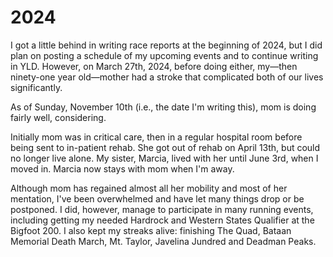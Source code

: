 # 2024

I got a little behind in writing race reports at the beginning of
2024, but I did plan on posting a schedule of my upcoming events and
to continue writing in YLD. However, on March 27th, 2024, before doing
either, my&mdash;then ninety-one year old&mdash;mother had a stroke
that complicated both of our lives significantly.

As of Sunday, November 10th (i.e., the date I'm writing this), mom is doing
fairly well, considering.

Initially mom was in critical care, then in a regular hospital room
before being sent to in-patient rehab.  She got out of rehab on April
13th, but could no longer live alone. My sister, Marcia, lived with her until
June 3rd, when I moved in.  Marcia now stays with mom when I'm away.

Although mom has regained almost all her mobility and most of her
mentation, I've been overwhelmed and have let many things drop or be
postponed. I did, however, manage to participate in many running
events, including getting my needed Hardrock and Western States
Qualifier at the Bigfoot 200. I also kept my streaks alive: finishing
The Quad, Bataan Memorial Death March, Mt. Taylor, Javelina Jundred
and Deadman Peaks.

